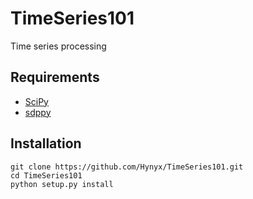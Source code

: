 # TimeSeries101
Time series processing


## Requirements

 * [SciPy](http://www.scipy.org/scipylib/download.html "SciPy")
 * [sdppy](https://github.com/Avernial/sdppy "spectral data analysis")


## Installation
    git clone https://github.com/Hynyx/TimeSeries101.git
    cd TimeSeries101
    python setup.py install
